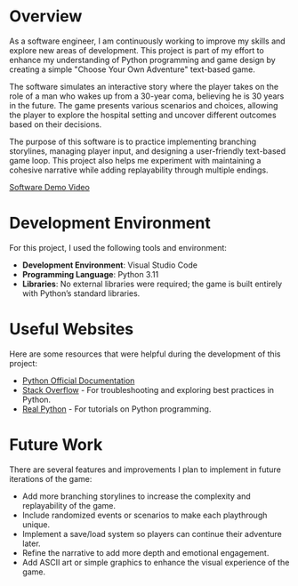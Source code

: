 # Overview

As a software engineer, I am continuously working to improve my skills and explore new areas of development. This project is part of my effort to enhance my understanding of Python programming and game design by creating a simple "Choose Your Own Adventure" text-based game.

The software simulates an interactive story where the player takes on the role of a man who wakes up from a 30-year coma, believing he is 30 years in the future. The game presents various scenarios and choices, allowing the player to explore the hospital setting and uncover different outcomes based on their decisions.

The purpose of this software is to practice implementing branching storylines, managing player input, and designing a user-friendly text-based game loop. This project also helps me experiment with maintaining a cohesive narrative while adding replayability through multiple endings.

[Software Demo Video](http://youtube.link.goes.here)

# Development Environment

For this project, I used the following tools and environment:

-   **Development Environment**: Visual Studio Code
-   **Programming Language**: Python 3.11
-   **Libraries**: No external libraries were required; the game is built entirely with Python’s standard libraries.

# Useful Websites

Here are some resources that were helpful during the development of this project:

-   [Python Official Documentation](https://docs.python.org/3/)
-   [Stack Overflow](https://stackoverflow.com/) - For troubleshooting and exploring best practices in Python.
-   [Real Python](https://realpython.com/) - For tutorials on Python programming.

# Future Work

There are several features and improvements I plan to implement in future iterations of the game:

-   Add more branching storylines to increase the complexity and replayability of the game.
-   Include randomized events or scenarios to make each playthrough unique.
-   Implement a save/load system so players can continue their adventure later.
-   Refine the narrative to add more depth and emotional engagement.
-   Add ASCII art or simple graphics to enhance the visual experience of the game.
